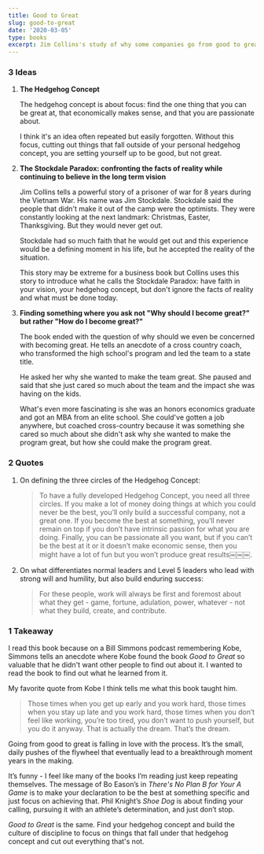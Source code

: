 ```yaml
---
title: Good to Great
slug: good-to-great
date: '2020-03-05'
type: books
excerpt: Jim Collins's study of why some companies go from good to great, and some do not, and a framework for understanding the flywheel of greatness.
---
```


### 3 Ideas

1. **The Hedgehog Concept**

    The hedgehog concept is about focus: find the one thing that you can be great at, that economically makes sense, and that you are passionate about.

    I think it's an idea often repeated but easily forgotten. Without this focus, cutting out things that fall outside of your personal hedgehog concept, you are setting yourself up to be good, but not great.

2. **The Stockdale Paradox: confronting the facts of reality while continuing to believe in the long term vision**

    Jim Collins tells a powerful story of a prisoner of war for 8 years during the Vietnam War. His name was Jim Stockdale. Stockdale said the people that didn't make it out of the camp were the optimists. They were constantly looking at the next landmark: Christmas, Easter, Thanksgiving. But they would never get out.

    Stockdale had so much faith that he would get out and this experience would be a defining moment in his life, but he accepted the reality of the situation.

    This story may be extreme for a business book but Collins uses this story to introduce what he calls the Stockdale Paradox: have faith in your vision, your hedgehog concept, but don't ignore the facts of reality and what must be done today.

3. **Finding something where you ask not "Why should I become great?" but rather "How do I become great?"**

    The book ended with the question of why should we even be concerned with becoming great. He tells an anecdote of a cross country coach, who transformed the high school's program and led the team to a state title.

    He asked her why she wanted to make the team great. She paused and said that she just cared so much about the team and the impact she was having on the kids.

    What's even more fascinating is she was an honors economics graduate and got an MBA from an elite school. She could've gotten a job anywhere, but coached cross-country because it was something she cared so much about she didn't ask why she wanted to make the program great, but how she could make the program great.

### 2 Quotes

1.  On defining the three circles of the Hedgehog Concept:
    > To have a fully developed Hedgehog Concept, you need all three circles. If you make a lot of money doing things at which you could never be the best, you’ll only build a successful company, not a great one. If you become the best at something, you’ll never remain on top if you don’t have intrinsic passion for what you are doing. Finally, you can be passionate all you want, but if you can’t be the best at it or it doesn’t make economic sense, then you might have a lot of fun but you won’t produce great results￼￼￼.
2.  On what differentiates normal leaders and Level 5 leaders who lead with strong will and humility, but also build enduring success:
    > For these people, work will always be first and foremost about what they get - game, fortune, adulation, power, whatever - not what they build, create, and contribute.

### 1 Takeaway

I read this book because on a Bill Simmons podcast remembering Kobe, Simmons tells an anecdote where Kobe found the book *Good to Great* so valuable that he didn't want other people to find out about it. I wanted to read the book to find out what he learned from it.

My favorite quote from Kobe I think tells me what this book taught him.

> Those times when you get up early and you work hard, those times when you stay up late and you work hard, those times when you don’t feel like working, you’re too tired, you don’t want to push yourself, but you do it anyway. That is actually the dream. That’s the dream.

Going from good to great is falling in love with the process. It’s the small, daily pushes of the flywheel that eventually lead to a breakthrough moment years in the making.

It’s funny - I feel like many of the books I’m reading just keep repeating themselves. The message of Bo Eason’s in *There's No Plan B for Your A Game* is to make your declaration to be the best at something specific and just focus on achieving that. Phil Knight’s *Shoe Dog* is about finding your calling, pursuing it with an athlete’s determination, and just don’t stop.

*Good to Great* is the same. Find your hedgehog concept and build the culture of discipline to focus on things that fall under that hedgehog concept and cut out everything that's not.